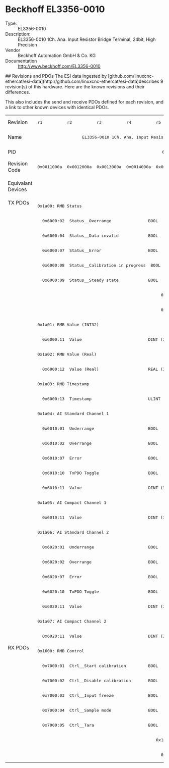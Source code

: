 #  Beckhoff EL3356-0010

<dl>
  <dt>Type:</dt><dd>EL3356-0010</dd>
  <dt>Description:</dt><dd>EL3356-0010 1Ch. Ana. Input Resistor Bridge Terminal, 24bit, High Precision</dd>
  <dt>Vendor</dt><dd>Beckhoff Automation GmbH & Co. KG</dd>
  <dt>Documentation</dt><dd><a href="http://www.beckhoff.com/EL3356-0010">http://www.beckhoff.com/EL3356-0010</a></dd>
</dl>
## Revisions and PDOs
The ESI data ingested by [github.com/linuxcnc-ethercat/esi-data](http://github.com/linuxcnc-ethercat/esi-data)describes 9 revision(s) of this hardware.  Here are the known revisions and their differences.

This also includes the send and receive PDOs defined for each revision, and a link to other known devices with identical PDOs.

<table>
<tr >
<td class="first">Revision</td>
<td ><pre>r1</pre></td>
<td ><pre>r2</pre></td>
<td ><pre>r3</pre></td>
<td ><pre>r4</pre></td>
<td ><pre>r5</pre></td>
<td ><pre>r6</pre></td>
<td ><pre>r7</pre></td>
<td ><pre>r8</pre></td>
<td ><pre>r9</pre></td>
</tr>
<tr >
<td class="first">Name</td>
<td  colspan=9 align="center"><pre>EL3356-0010 1Ch. Ana. Input Resistor Bridge Terminal, 24bit, High Precision</pre></td>
</tr>
<tr >
<td class="first">PID</td>
<td  colspan=9 align="center"><pre>0x0d1c3052</pre></td>
</tr>
<tr >
<td class="first">Revision Code</td>
<td ><pre>0x0011000a</pre></td>
<td ><pre>0x0012000a</pre></td>
<td ><pre>0x0013000a</pre></td>
<td ><pre>0x0014000a</pre></td>
<td ><pre>0x0015000a</pre></td>
<td ><pre>0x0016000a</pre></td>
<td ><pre>0x0017000a</pre></td>
<td ><pre>0x0018000a</pre></td>
<td ><pre>0x0019000a</pre></td>
</tr>
<tr >
<td class="first">Equivalant Devices</td>
<td  colspan=4 align="center"></td>
<td  colspan=4 align="center"><pre><a href="EP3356-0022">EP3356-0022 r0</a><br/><a href="EP3356-0022">EP3356-0022 r1</a><br/><a href="EP3356-0022">EP3356-0022 r6</a></pre></td>
<td ><pre><a href="EL3356-0020">EL3356-0020 r9</a><br/><a href="EL3356-0030">EL3356-0030 r9</a><br/><a href="EPP3356-0022">EPP3356-0022 r9</a></pre></td>
</tr>
<tr class="txpdo pdosection">
<td class="first" rowspan=30 valign=top>TX PDOs</td>
<td colspan=9 align="left"><pre>0x1a00: RMB Status</pre></td>
<td></td>
</tr>
<tr class="txpdo">
<td  colspan=9 align="left"><pre>  0x6000:02  Status__Overrange               BOOL</pre></td>
</tr>
<tr class="txpdo">
<td  colspan=9 align="left"><pre>  0x6000:04  Status__Data invalid            BOOL</pre></td>
</tr>
<tr class="txpdo">
<td  colspan=9 align="left"><pre>  0x6000:07  Status__Error                   BOOL</pre></td>
</tr>
<tr class="txpdo">
<td  colspan=9 align="left"><pre>  0x6000:08  Status__Calibration in progress  BOOL</pre></td>
</tr>
<tr class="txpdo">
<td  colspan=9 align="left"><pre>  0x6000:09  Status__Steady state            BOOL</pre></td>
</tr>
<tr class="txpdo">
<td  colspan=4 align="left"></td>
<td  colspan=5 align="left"><pre>  0x6000:0e  Status__Sync error              BOOL</pre></td>
</tr>
<tr class="txpdo">
<td  colspan=4 align="left"></td>
<td  colspan=5 align="left"><pre>  0x6000:10  Status__TxPDO Toggle            BOOL</pre></td>
</tr>
<tr class="txpdo pdosection">
<td  colspan=9 align="left"><pre>0x1a01: RMB Value (INT32)</pre></td>
</tr>
<tr class="txpdo">
<td  colspan=9 align="left"><pre>  0x6000:11  Value                           DINT (32 bits)</pre></td>
</tr>
<tr class="txpdo pdosection">
<td  colspan=9 align="left"><pre>0x1a02: RMB Value (Real)</pre></td>
</tr>
<tr class="txpdo">
<td  colspan=9 align="left"><pre>  0x6000:12  Value (Real)                    REAL (32 bits)</pre></td>
</tr>
<tr class="txpdo pdosection">
<td  colspan=9 align="left"><pre>0x1a03: RMB Timestamp</pre></td>
</tr>
<tr class="txpdo">
<td  colspan=9 align="left"><pre>  0x6000:13  Timestamp                       ULINT (64 bits)</pre></td>
</tr>
<tr class="txpdo pdosection">
<td  colspan=9 align="left"><pre>0x1a04: AI Standard Channel 1</pre></td>
</tr>
<tr class="txpdo">
<td  colspan=9 align="left"><pre>  0x6010:01  Underrange                      BOOL</pre></td>
</tr>
<tr class="txpdo">
<td  colspan=9 align="left"><pre>  0x6010:02  Overrange                       BOOL</pre></td>
</tr>
<tr class="txpdo">
<td  colspan=9 align="left"><pre>  0x6010:07  Error                           BOOL</pre></td>
</tr>
<tr class="txpdo">
<td  colspan=9 align="left"><pre>  0x6010:10  TxPDO Toggle                    BOOL</pre></td>
</tr>
<tr class="txpdo">
<td  colspan=9 align="left"><pre>  0x6010:11  Value                           DINT (32 bits)</pre></td>
</tr>
<tr class="txpdo pdosection">
<td  colspan=9 align="left"><pre>0x1a05: AI Compact Channel 1</pre></td>
</tr>
<tr class="txpdo">
<td  colspan=9 align="left"><pre>  0x6010:11  Value                           DINT (32 bits)</pre></td>
</tr>
<tr class="txpdo pdosection">
<td  colspan=9 align="left"><pre>0x1a06: AI Standard Channel 2</pre></td>
</tr>
<tr class="txpdo">
<td  colspan=9 align="left"><pre>  0x6020:01  Underrange                      BOOL</pre></td>
</tr>
<tr class="txpdo">
<td  colspan=9 align="left"><pre>  0x6020:02  Overrange                       BOOL</pre></td>
</tr>
<tr class="txpdo">
<td  colspan=9 align="left"><pre>  0x6020:07  Error                           BOOL</pre></td>
</tr>
<tr class="txpdo">
<td  colspan=9 align="left"><pre>  0x6020:10  TxPDO Toggle                    BOOL</pre></td>
</tr>
<tr class="txpdo">
<td  colspan=9 align="left"><pre>  0x6020:11  Value                           DINT (32 bits)</pre></td>
</tr>
<tr class="txpdo pdosection">
<td  colspan=9 align="left"><pre>0x1a07: AI Compact Channel 2</pre></td>
</tr>
<tr class="txpdo">
<td  colspan=9 align="left"><pre>  0x6020:11  Value                           DINT (32 bits)</pre></td>
</tr>
<tr class="rxpdo pdosection">
<td class="first" rowspan=8 valign=top>RX PDOs</td>
<td colspan=9 align="left"><pre>0x1600: RMB Control</pre></td>
<td></td>
</tr>
<tr class="rxpdo">
<td  colspan=9 align="left"><pre>  0x7000:01  Ctrl__Start calibration         BOOL</pre></td>
</tr>
<tr class="rxpdo">
<td  colspan=9 align="left"><pre>  0x7000:02  Ctrl__Disable calibration       BOOL</pre></td>
</tr>
<tr class="rxpdo">
<td  colspan=9 align="left"><pre>  0x7000:03  Ctrl__Input freeze              BOOL</pre></td>
</tr>
<tr class="rxpdo">
<td  colspan=9 align="left"><pre>  0x7000:04  Ctrl__Sample mode               BOOL</pre></td>
</tr>
<tr class="rxpdo">
<td  colspan=9 align="left"><pre>  0x7000:05  Ctrl__Tara                      BOOL</pre></td>
</tr>
<tr class="rxpdo pdosection">
<td  colspan=4 align="left"></td>
<td  colspan=5 align="left"><pre>0x1601: RMB Filter frequency</pre></td>
</tr>
<tr class="rxpdo">
<td  colspan=4 align="left"></td>
<td  colspan=5 align="left"><pre>  0x7000:11  Filter frequency                UINT (16 bits)</pre></td>
</tr>
</table>
